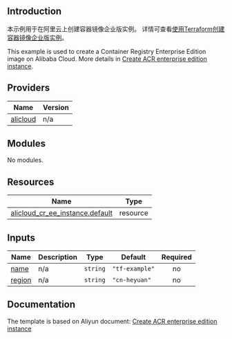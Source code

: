 ## Introduction

<!-- DOCS_DESCRIPTION_CN -->
本示例用于在阿里云上创建容器镜像企业版实例。
详情可查看[使用Terraform创建容器镜像企业版实例](https://help.aliyun.com/zh/acr/developer-reference/terraform-integration-example)。
<!-- DOCS_DESCRIPTION_CN -->

<!-- DOCS_DESCRIPTION_EN -->
This example is used to create a Container Registry Enterprise Edition image on Alibaba Cloud.
More details in [Create ACR enterprise edition instance](https://help.aliyun.com/zh/acr/developer-reference/terraform-integration-example).
<!-- DOCS_DESCRIPTION_EN -->

<!-- BEGIN_TF_DOCS -->
## Providers

| Name | Version |
|------|---------|
| <a name="provider_alicloud"></a> [alicloud](#provider\_alicloud) | n/a |

## Modules

No modules.

## Resources

| Name | Type |
|------|------|
| [alicloud_cr_ee_instance.default](https://registry.terraform.io/providers/aliyun/alicloud/latest/docs/resources/cr_ee_instance) | resource |

## Inputs

| Name | Description | Type | Default | Required |
|------|-------------|------|---------|:--------:|
| <a name="input_name"></a> [name](#input\_name) | n/a | `string` | `"tf-example"` | no |
| <a name="input_region"></a> [region](#input\_region) | n/a | `string` | `"cn-heyuan"` | no |
<!-- END_TF_DOCS -->

## Documentation
<!-- docs-link --> 

The template is based on Aliyun document: [Create ACR enterprise edition instance](https://help.aliyun.com/zh/acr/developer-reference/terraform-integration-example) 

<!-- docs-link --> 